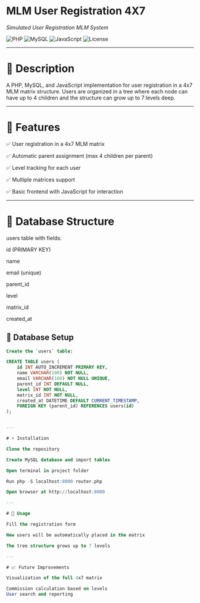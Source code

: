 # MLM User Registration 4X7

_Simulated User Registration MLM System_

![PHP](https://img.shields.io/badge/PHP-8.2-blue)
![MySQL](https://img.shields.io/badge/MySQL-8.0-orange)
![JavaScript](https://img.shields.io/badge/JavaScript-ES6-yellow)
![License](https://img.shields.io/badge/license-MIT-green)

---

# 📝 Description

A PHP, MySQL, and JavaScript implementation for user registration in a 4x7 MLM matrix structure. Users are organized in a tree where each node can have up to 4 children and the structure can grow up to 7 levels deep.

---

# 🚀 Features

✅ User registration in a 4x7 MLM matrix

✅ Automatic parent assignment (max 4 children per parent)

✅ Level tracking for each user

✅ Multiple matrices support

✅ Basic frontend with JavaScript for interaction

---

# 💾 Database Structure

users table with fields:

id (PRIMARY KEY)

name

email (unique)

parent_id

level

matrix_id

created_at



## 💾 Database Setup

```sql
Create the `users` table:

CREATE TABLE users (
    id INT AUTO_INCREMENT PRIMARY KEY,
    name VARCHAR(100) NOT NULL,
    email VARCHAR(100) NOT NULL UNIQUE,
    parent_id INT DEFAULT NULL,
    level INT NOT NULL,
    matrix_id INT NOT NULL,
    created_at DATETIME DEFAULT CURRENT_TIMESTAMP,
    FOREIGN KEY (parent_id) REFERENCES users(id)
);


---

# ⚡ Installation

Clone the repository

Create MySQL database and import tables

Open terminal in project folder

Run php -S localhost:8000 router.php

Open browser at http://localhost:8000

---

# 🎯 Usage

Fill the registration form

New users will be automatically placed in the matrix

The tree structure grows up to 7 levels

---

# 📈 Future Improvements

Visualization of the full 4x7 matrix

Commission calculation based on levels
User search and reporting

